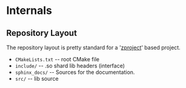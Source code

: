 # Internals

## Repository Layout

The repository layout is pretty standard for a '[zproject](https://github.com/zeromq/zproject)' based project.

- `CMakeLists.txt` -- root CMake file
- `include/` -- .so shard lib headers (interface)
- `sphinx_docs/` -- Sources for the documentation.
- `src/` -- lib source
